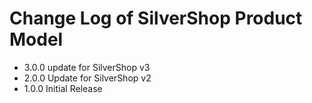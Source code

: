 # Change Log of SilverShop Product Model

* 3.0.0 update for SilverShop v3
* 2.0.0 Update for SilverShop v2
* 1.0.0 Initial Release
